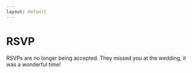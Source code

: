 ```yaml
---
layout: default
---
```


# RSVP

RSVPs are no longer being accepted. They missed you at the wedding, it was a wonderful time!